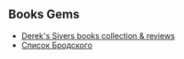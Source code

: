 
## Books Gems

- [Derek's Sivers books collection & reviews](https://sivers.org/books)
- [Список Бродского](brodsky-reading-list.md)
